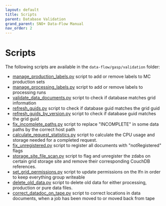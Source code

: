 ```yaml
---
layout: default
title: Scripts
parent: Database Validation
grand_parent: SNO+ Data-Flow Manual
nav_order: 2
---
```


# Scripts

The following scripts are available in the `data-flow/gasp/validation` folder: 

* [manage_production_labels.py](./scripts/manage_production_labels_py.md) script to add or remove labels to MC production sets
* [manage_processing_labels.py](./scripts/manage_processing_labels_py.md) script to add or remove labels to processing runs
* [validate_data_documents.py](./scripts/validate_data_documents_py.md) script to check if database matches grid information
* [refresh_guids.py](./scripts/refresh_guids_py.md) script to check if database guid matches the grid guid
* [refresh_guids_by_version.py](./scripts/refresh_guids_by_version_py.md) script to check if database guid matches the grid guid
* [fix_incomplete_paths.py](./scripts/fix_incomplete_paths_py.md) script to replace "INCOMPLETE" in some data paths by the correct host path
* [calculate_request_statistics.py](./scripts/calculate_request_statistics_py.md) script to calculate the CPU usage and storage needed for a completed request.
* [fix_unregistered.py](./scripts/fix_unregistered_py.md) script to register all documents with "notRegistered" flags
* [storage_site_file_scan.py](./scripts/storage_site_file_scan_py.md) script to flag and unregister the zdabs on certain grid storage site and remove their corresponding CouchDB references.
* [set_grid_permissions.py](./scripts/set_grid_permissions_py.md) script to update permissions on the lfn in order to keep everything group writeable
* [delete_old_data.py](./scripts/delete_old_data_py.md) script to delete old data for either processing, production or pure data files.
* [correct_datadoc_on_tape.py](./scripts/correct_datadoc_on_tape_py.md) script to correct locations in data documents, when a job has been moved to or moved back from tape
